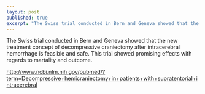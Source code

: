```yaml
---
layout: post
published: true
excerpt: "The Swiss trial conducted in Bern and Geneva showed that the new treatment concept of decompressive craniectomy after intracerebral hemorrhage is feasible and safe"
---
```


The Swiss trial conducted in Bern and Geneva showed that the new treatment concept of decompressive craniectomy after intracerebral hemorrhage is feasible and safe. This trial showed promising effects with regards to martality and outcome. 

http://www.ncbi.nlm.nih.gov/pubmed/?term=Decompressive+hemicraniectomy+in+patients+with+supratentorial+intracerebral
